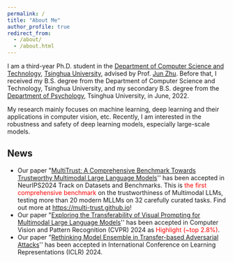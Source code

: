 ```yaml
---
permalink: /
title: "About Me"
author_profile: true
redirect_from: 
  - /about/
  - /about.html
---
```


I am a third-year Ph.D. student in the [Department of Computer Science and Technology](https://www.cs.tsinghua.edu.cn/csen/), [Tsinghua University](https://www.tsinghua.edu.cn/en/), advised by Prof. [Jun Zhu](https://ml.cs.tsinghua.edu.cn/~jun/). Before that, I received my B.S. degree from the Department of Computer Science and Technology, Tsinghua University, and my secondary B.S. degree from the [Department of Psychology](https://www.psych.tsinghua.edu.cn/xlxxen/), Tsinghua University, in June, 2022. 

My research mainly focuses on machine learning, deep learning and their applications in computer vision, etc. Recently, I am interested in the robustness and safety of deep learning models, especially large-scale models.

## News

* Our paper "[MultiTrust: A Comprehensive Benchmark Towards Trustworthy Multimodal Large Language Models](https://arxiv.org/pdf/2406.07057.pdf)'' has been accepted in NeurIPS2024 Track on Datasets and Benchmarks. This is <font color="red">the first comprehensive benchmark</font> on the trustworthiness of Multimodal LLMs, testing more than 20 modern MLLMs on 32 carefully curated tasks. Find out more at <a href="https://multi-trust.github.io">https://multi-trust.github.io</a>!
* Our paper "[Exploring the Transferability of Visual Prompting for Multimodal Large Language Models](https://arxiv.org/pdf/2404.11207.pdf)'' has been accepted in Computer Vision and Pattern Recognition (CVPR) 2024 as <font color="red">Highlight (~top 2.8%)</font>.
* Our paper "[Rethinking Model Ensemble in Transfer-based Adversarial Attacks](https://openreview.net/pdf?id=AcJrSoArlh)'' has been accepted in International Conference on Learning Representations (ICLR) 2024.

<!-- * Our paper "[Understanding the Robustness of 3D Object Detectors with Bird's-Eye-View Representations in Autonomous Driving](https://openaccess.thecvf.com/content/CVPR2023/papers/Zhu_Understanding_the_Robustness_of_3D_Object_Detection_With_Birds-Eye-View_Representations_CVPR_2023_paper.pdf)'' has been accepted in Computer Vision and Pattern Recognition (CVPR) 2023.
* Our paper "[To Make Yourself Invisible with Adversarial Semantic Contours](https://www.sciencedirect.com/science/article/pii/S1077314223000395)''([arxiv](https://arxiv.org/abs/2303.00284)) has been accepted in Computer Vision and Image Understanding (CVIU).
* Our team (Yinpeng Dong, Chang Liu, Wenzhao Xiang, **Yichi Zhang**, Haoxing Ye) won <font color="red">the 1st place</font> in the [Evaluating the Adversarial Robustness of Deep Learning Model](https://www.cvmart.net/race/10346/des) track in 2022 International Algorithm Case Competition (Feburary, 2023). -->

<!-- * I received Beijing Outstanding Graduates in June, 2022.
* I received Tsinghua Outstanding Graduates in June, 2022.
* I received Beijing Merit Student in September, 2021.
* Our team (Xiao Yang, **Yichi Zhang**, Shilong Liu) won <font color="red">the 2nd place (2/1599)</font> in the CVPR 2021 Security AI Challenger [Unrestricted Adversarial Attacks on ImageNet](https://tianchi.aliyun.com/competition/entrance/531853/introduction) (June, 2021).
* Our team (**Yichi Zhang**, Zijiang Zhu, Wenzhao Xiang) won <font color="red">the 8th place (8/1814)</font> in the CIKM 2020 Challenge [Adversarial Challenge on Object Detection](https://tianchi.aliyun.com/competition/entrance/531806/introduction?spm=5176.12281925.0.0.43357137G4aiMK) (September, 2020). -->


